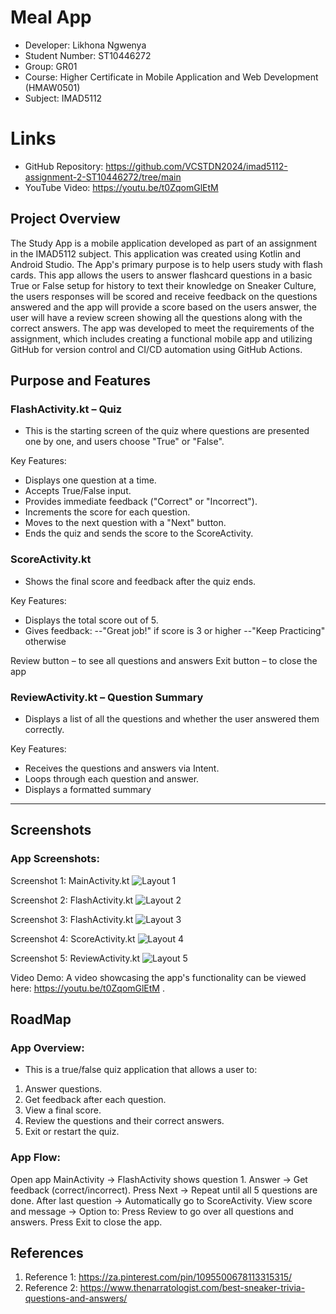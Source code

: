# Meal App
- Developer: Likhona Ngwenya
- Student Number: ST10446272
- Group: GR01
- Course: Higher Certificate in Mobile Application and Web Development (HMAW0501)
- Subject: IMAD5112

# Links
- GitHub Repository: https://github.com/VCSTDN2024/imad5112-assignment-2-ST10446272/tree/main
- YouTube Video: https://youtu.be/t0ZqomGlEtM


## Project Overview
The Study App is a mobile application developed as part of an assignment in the IMAD5112 subject. This application was created using Kotlin and Android Studio. The App's primary purpose is to help users study with flash cards. This app allows the users to answer flashcard questions in a basic True or False setup for history to text their knowledge on Sneaker Culture, the users responses will be scored and receive feedback on the questions answered and the app will provide a score based on the users answer, the user will have a review screen showing all the questions along with the correct answers. The app was developed to meet the requirements of the assignment,
which includes creating a functional mobile app and utilizing GitHub for version control and CI/CD automation using GitHub Actions.


## Purpose and Features

### FlashActivity.kt – Quiz 
- This is the starting screen of the quiz where questions are presented one by one, and users choose "True" or "False".

Key Features:

- Displays one question at a time.
- Accepts True/False input.
- Provides immediate feedback ("Correct" or "Incorrect").
- Increments the score for each question.
- Moves to the next question with a "Next" button.
- Ends the quiz and sends the score to the ScoreActivity.

 ### ScoreActivity.kt
- Shows the final score and feedback after the quiz ends.

Key Features:
- Displays the total score out of 5.
- Gives feedback:
--"Great job!" if score is 3 or higher
--"Keep Practicing" otherwise

Review button – to see all questions and answers
Exit button – to close the app

### ReviewActivity.kt – Question Summary
- Displays a list of all the questions and whether the user answered them correctly.

Key Features:
- Receives the questions and answers via Intent.
- Loops through each question and answer.
- Displays a formatted summary



---------------------------
## Screenshots

### App Screenshots:
Screenshot 1: MainActivity.kt
![Layout 1](https://github.com/user-attachments/assets/de3c1863-fcff-4c63-86b8-4fd7097ddcf6)

Screenshot 2: FlashActivity.kt
![Layout 2](https://github.com/user-attachments/assets/e03b3ac5-a2ee-4281-bb0e-975198328516)

Screenshot 3: FlashActivity.kt
![Layout 3](https://github.com/user-attachments/assets/ad6e0f3e-fe56-4b9e-80a2-2dfd8eaa63b8)

Screenshot 4: ScoreActivity.kt
![Layout  4](https://github.com/user-attachments/assets/441ba09f-50c9-4eaf-9386-718e72432f71)

Screenshot 5: ReviewActivity.kt
![Layout 5](https://github.com/user-attachments/assets/39b8076f-e66a-48f0-986f-d7237ee12e98)


Video Demo:
A video showcasing the app's functionality can be viewed here: https://youtu.be/t0ZqomGlEtM .


## RoadMap

### App Overview: 
- This is a true/false quiz application that allows a user to:

1. Answer questions.
2. Get feedback after each question.
3. View a final score.
4. Review the questions and their correct answers.
5. Exit or restart the quiz.

### App Flow: 

Open app MainActivity	→	 FlashActivity shows question 1.
Answer → Get feedback (correct/incorrect).
Press Next → Repeat until all 5 questions are done.
After last question → Automatically go to ScoreActivity.
View score and message → Option to:
Press Review to go over all questions and answers.
Press Exit to close the app.


## References

1. Reference 1: https://za.pinterest.com/pin/1095500678113315315/ 
2. Reference 2: https://www.thenarratologist.com/best-sneaker-trivia-questions-and-answers/




```

